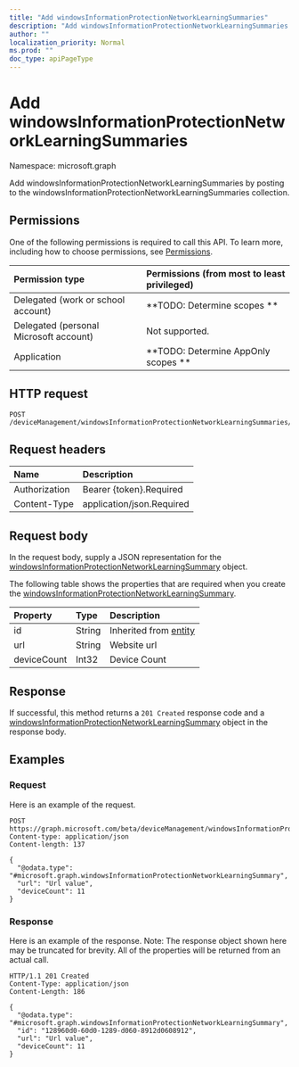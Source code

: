 ```yaml
---
title: "Add windowsInformationProtectionNetworkLearningSummaries"
description: "Add windowsInformationProtectionNetworkLearningSummaries by posting to the windowsInformationProtectionNetworkLearningSummaries collection."
author: ""
localization_priority: Normal
ms.prod: ""
doc_type: apiPageType
---
```


# Add windowsInformationProtectionNetworkLearningSummaries

Namespace: microsoft.graph

Add windowsInformationProtectionNetworkLearningSummaries by posting to the windowsInformationProtectionNetworkLearningSummaries collection.

## Permissions
One of the following permissions is required to call this API. To learn more, including how to choose permissions, see [Permissions](/concepts/permissions-reference.md).

|Permission type|Permissions (from most to least privileged)|
|:---|:---|
|Delegated (work or school account)|**TODO: Determine scopes **|
|Delegated (personal Microsoft account)|Not supported.|
|Application|**TODO: Determine AppOnly scopes **|

## HTTP request
<!-- {
  "blockType": "ignored"
}
-->
``` http
POST /deviceManagement/windowsInformationProtectionNetworkLearningSummaries/$ref
```

## Request headers
|Name|Description|
|:---|:---|
|Authorization|Bearer {token}.Required|
|Content-Type|application/json.Required|

## Request body
In the request body, supply a JSON representation for the [windowsInformationProtectionNetworkLearningSummary](../resources/windowsinformationprotectionnetworklearningsummary.md) object.

The following table shows the properties that are required when you create the [windowsInformationProtectionNetworkLearningSummary](../resources/windowsinformationprotectionnetworklearningsummary.md).

|Property|Type|Description|
|:---|:---|:---|
|id|String| Inherited from [entity](../resources/entity.md)|
|url|String|Website url|
|deviceCount|Int32|Device Count|



## Response
If successful, this method returns a `201 Created` response code and a [windowsInformationProtectionNetworkLearningSummary](../resources/windowsinformationprotectionnetworklearningsummary.md) object in the response body.

## Examples

### Request
Here is an example of the request.
<!-- {
  "blockType": "request",
  "name": "create_windowsinformationprotectionnetworklearningsummary_from_"
}
-->
``` http
POST https://graph.microsoft.com/beta/deviceManagement/windowsInformationProtectionNetworkLearningSummaries
Content-type: application/json
Content-length: 137

{
  "@odata.type": "#microsoft.graph.windowsInformationProtectionNetworkLearningSummary",
  "url": "Url value",
  "deviceCount": 11
}
```

### Response
Here is an example of the response. Note: The response object shown here may be truncated for brevity. All of the properties will be returned from an actual call.
<!-- {
  "blockType": "response",
  "truncated": true,
  "@odata.type": "microsoft.graph.windowsinformationprotectionnetworklearningsummary"
}
-->
``` http
HTTP/1.1 201 Created
Content-Type: application/json
Content-Length: 186

{
  "@odata.type": "#microsoft.graph.windowsInformationProtectionNetworkLearningSummary",
  "id": "128960d0-60d0-1289-d060-8912d0608912",
  "url": "Url value",
  "deviceCount": 11
}
```

